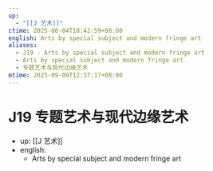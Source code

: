 ```yaml
---
up:
  - "[[J 艺术]]"
ctime: 2025-06-04T18:42:59+08:00
english: Arts by special subject and modern fringe art
aliases:
  - J19 - Arts by special subject and modern fringe art
  - Arts by special subject and modern fringe art
  - 专题艺术与现代边缘艺术
mtime: 2025-09-09T12:37:17+08:00
---
```


# J19 专题艺术与现代边缘艺术

- up: [[J 艺术]]
- english:
	- Arts by special subject and modern fringe art
